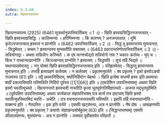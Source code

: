 ```yaml
---
index: 6.3.66
sutra: खित्यनव्ययस्य

---
```

 खित्यनव्ययस्य (2925) (6461 सूत्रार्थानुपपत्तिवार्तिकम् ॥ 1 ॥) - खिति ह्रस्वाप्रसिद्धिरनजन्तत्वात् - खिति ह्रस्वस्याप्रसिद्धिः । कालिम्मन्या । हरिणिम्मन्या । किं कारणम् ? अनजन्तत्वात् । मुमि कृतेऽनजन्तत्वात् ह्रस्वत्वं न प्राप्नोति ॥ (6462 उपपत्तिवार्तिकम् ॥ 2 ॥) - सिद्धं तु ह्रस्वान्तस्य मुम्वचनात् - सिद्धमेतत् । कथम् ? ह्रस्वान्तस्य मुम्भवतीति वक्तव्यम् ॥ (6463 प्रकारान्तरेणोपपत्तिवार्तिकम् ॥ 3 ॥) - सन्नियोगाद्वा - अथवा सन्नियोगः करिष्यते । क एष यत्नश्चोद्यते सन्नियोगो नाम ? चकारः कर्तव्यः  -  मुम् च । किंच ? यच्चान्यत्प्राप्नोति । किञ्ञ्चान्यत् प्राप्नोति ? ह्रस्वत्वम् । सिद्ध्यति । सूत्रं तर्हि भिद्यते ॥ यथान्यासमेवास्तु । ननु चोक्तं खिति ह्रस्वाप्रसिद्धिरनजन्तत्वात् इति । परिहृतमेतत्  -  सिद्धन्तु ह्रस्वान्तस्य मुम्वचनात् इति । तत्तर्हि ह्रस्वग्रहणं कर्तव्यम् । न कर्तव्यम् । प्रकृतमनुवर्तते । क्व प्रकृतम् ? इको ह्रस्वोऽङ्यो गालवस्य (61) इति । तद्वै प्रथमानिर्दिष्टम्, षष्ठीनिर्दिष्टेन चेहार्थः । खिति इत्येषा सप्तमी ह्रस्वः इति प्रथमायाः षष्ठीं प्रकल्पयिष्यति तस्मिन्निति निर्दिष्टे पूर्वस्य [[1|1|66]] इति ॥ (एकदेशिन उपपत्तिभाष्यम्) अथवा खिति ह्रस्वो भवतीत्युच्यते । खित्यनन्तरो ह्रस्वभावी नास्तीति कृत्वा भूतपूर्वगतिर्विज्ञास्यते  -  अजन्तं यद्भूतपूर्वमिति ॥ (पूर्वपक्षिण उपपत्तिभाष्यम्) अथवा कार्यकालं संज्ञापरिभाषम् यत्र कार्यं तत्र द्रष्टव्यम् खिति ह्रस्वो भवतीत्युपस्थितमिदं भवति  -  अचेति । तत्र वचनादनजन्तस्यापि भविष्यति । इहापि तर्हि वचनात्प्राप्नोति  -  वाक्मन्य इति । नैतदस्ति । इक इति वर्तते । एवमपि खट्वंमन्यः, अत्र न प्राप्नोति । नैष दोषः । आब्ग्रहणमपि प्रकृतमनुवर्तते । क्व प्रकृतम् ? ङ्यापोः संज्ञाछन्दसोर्बहुलम् (63) इति ॥ (सिद्धान्तभाष्यम्) एवमपि कीलालपंमन्यः, शुभंयंमन्यः  -  अत्र न प्राप्नोति । तस्मात् पूर्वोक्तावेव परिहारौ ॥ 
